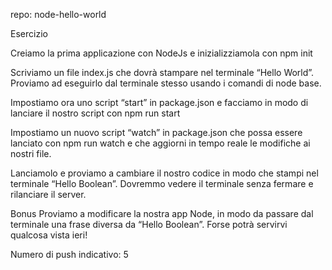 repo: node-hello-world

Esercizio

Creiamo la prima applicazione con NodeJs e inizializziamola con npm init

Scriviamo un file index.js che dovrà stampare nel terminale “Hello World”. Proviamo ad eseguirlo dal terminale stesso usando i comandi di node base.

Impostiamo ora uno script “start” in package.json e facciamo in modo di lanciare il nostro script con npm run start

Impostiamo un nuovo script “watch” in package.json che possa essere lanciato con npm run watch e che aggiorni in tempo reale le modifiche ai nostri file. 

Lanciamolo e proviamo a cambiare il nostro codice in modo che stampi nel terminale “Hello Boolean”. Dovremmo vedere il terminale senza fermare e rilanciare il server.

Bonus
Proviamo a modificare la nostra app Node, in modo da passare dal terminale una frase diversa da “Hello Boolean”. Forse potrà servirvi qualcosa vista ieri!

Numero di push indicativo: 5